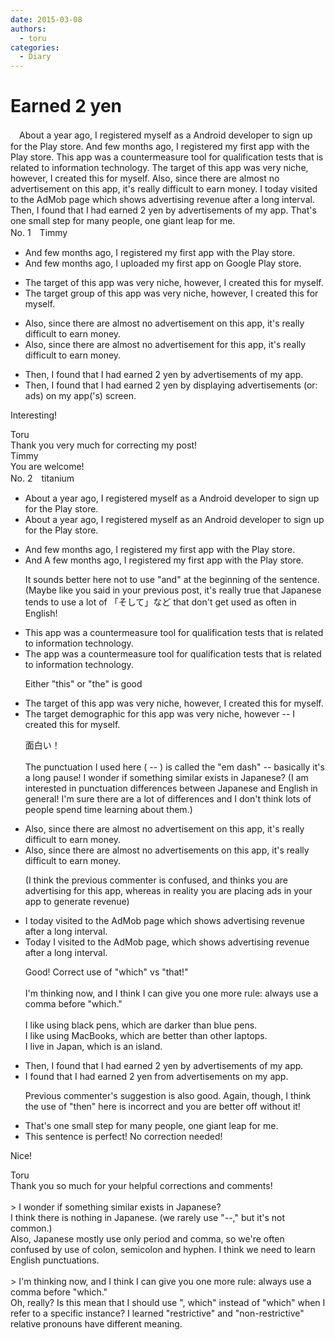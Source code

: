 ```yaml
---
date: 2015-03-08
authors:
  - toru
categories:
  - Diary
---
```


<h1 id="subject_show">Earned 2 yen</h1>
<div class="date" hidden>Mar 8, 2015 17:24</div>
<div id="post"><div id="body_show_ori">
　About a year ago, I registered myself as a Android developer to sign up for the Play store. And few months ago, I registered my first app with the Play store. This app was a countermeasure tool for qualification tests that is related to information technology. The target of this app was very niche, however, I created this for myself. Also, since there are almost no advertisement on this app, it's really difficult to earn money. I today visited to the AdMob page which shows advertising revenue after a long interval. Then, I found that I had earned 2 yen by advertisements of my app. That's one small step for many people, one giant leap for me.
</div></div>

<!-- more -->

<div id="block"><div class="first_name"> No. 1　<span class="just_name">Timmy</span></div><div id="block2">
<ul class="correction_field">
<li class="incorrect">And few months ago, I registered my first app with the Play store.</li>
<li class="corrected correct">
And few months ago, I <span class="f_blue">uploaded</span> my first app <span class="f_blue">on</span> <span class="f_blue">Google </span>Play store.
</li>
</ul>
<ul class="correction_field">
<li class="incorrect">The target of this app was very niche, however, I created this for myself.</li>
<li class="corrected correct">
The target <span class="f_blue">group</span> of this app was very niche, however, I created this for myself.
</li>
</ul>
<ul class="correction_field">
<li class="incorrect">Also, since there are almost no advertisement on this app, it's really difficult to earn money.</li>
<li class="corrected correct">
Also, since there are almost no advertisement <span class="f_blue">for</span> this app, it's really difficult to earn money.
</li>
</ul>
<ul class="correction_field">
<li class="incorrect">Then, I found that I had earned 2 yen by advertisements of my app.</li>
<li class="corrected correct">
Then, I found that I had earned 2 yen by <span class="f_blue">displaying</span> advertisements (or: <span class="f_blue">ads</span>) on my app(<span class="f_blue">'s</span>) <span class="f_blue">screen</span>.
</li>
</ul>
<p class="comment_small">
 Interesting!
</p>

</div><div class="name"><span class="just_name">Toru</span><br>
Thank you very much for correcting my post!
</div>
<div class="name"><span class="just_name">Timmy</span><br>
You are welcome!
</div>
</div>
<div id="block"><div class="first_name"> No. 2　<span class="just_name">titanium</span></div><div id="block2">
<ul class="correction_field">
<li class="incorrect">About a year ago, I registered myself as a Android developer to sign up for the Play store.</li>
<li class="corrected correct">
About a year ago, I registered myself as a<span class="f_red">n</span> Android developer to sign up for the Play store.
</li>
</ul>
<ul class="correction_field">
<li class="incorrect">And few months ago, I registered my first app with the Play store.</li>
<li class="corrected correct">
<span class="f_gray"><span class="sline">And</span> </span><span class="f_red">A</span> few months ago, I registered my first app with the Play store.
<p class="correction_comment">It sounds better here not to use "and" at the beginning of the sentence. (Maybe like you said in your previous post, it's really true that Japanese tends to use a lot of 「そして」など that don't get used as often in English!</p>
</li>
</ul>
<ul class="correction_field">
<li class="incorrect">This app was a countermeasure tool for qualification tests that is related to information technology.</li>
<li class="corrected correct">
<span class="f_blue">The</span> app was a countermeasure tool for qualification tests <span class="f_gray"><span class="sline">that is </span></span>related to information technology.
<p class="correction_comment">Either "this" or "the" is good</p>
</li>
</ul>
<ul class="correction_field">
<li class="incorrect">The target of this app was very niche, however, I created this for myself.</li>
<li class="corrected correct">
The target <span class="f_blue">demographic for</span> this app was very niche, however<span class="f_red"> --</span> I created this for myself.
<p class="correction_comment">面白い！<br/><br/>The punctuation I used here ( -- ) is called the "em dash" -- basically it's a long pause! I wonder if something similar exists in Japanese? (I am interested in punctuation differences between Japanese and English in general! I'm sure there are a lot of differences and I don't think lots of people spend time learning about them.)</p>
</li>
</ul>
<ul class="correction_field">
<li class="incorrect">Also, since there are almost no advertisement on this app, it's really difficult to earn money.</li>
<li class="corrected correct">
Also, since there are almost no advertisement<span class="f_red">s</span> on this app, it's really difficult to earn money.
<p class="correction_comment">(I think the previous commenter is confused, and thinks you are advertising for this app, whereas in reality you are placing ads in your app to generate revenue)</p>
</li>
</ul>
<ul class="correction_field">
<li class="incorrect">I today visited to the AdMob page which shows advertising revenue after a long interval.</li>
<li class="corrected correct">
<span class="f_red">Today </span>I visited<span class="f_gray"><span class="sline"> to</span></span> the AdMob page<span class="f_red">,</span> which shows advertising revenue after a long interval.
<p class="correction_comment">Good! Correct use of "which" vs "that!"<br/><br/>I'm thinking now, and I think I can give you one more rule: always use a comma before "which."<br/><br/>I like using black pens, which are darker than blue pens.<br/>I like using MacBooks, which are better than other laptops.<br/>I live in Japan, which is an island.</p>
</li>
</ul>
<ul class="correction_field">
<li class="incorrect">Then, I found that I had earned 2 yen by advertisements of my app.</li>
<li class="corrected correct">
I found that I had earned 2 yen <span class="f_blue">from</span> advertisements on my app.
<p class="correction_comment">Previous commenter's suggestion is also good. Again, though, I think the use of "then" here is incorrect and you are better off without it!</p>
</li>
</ul>
<ul class="correction_field">
<li class="incorrect">That's one small step for many people, one giant leap for me.</li>
<li class="corrected perfect">This sentence is perfect! No correction needed!</li>
</ul>
<p class="comment_small">
 Nice!
</p>

</div><div class="name"><span class="just_name">Toru</span><br>
Thank you so much for your helpful corrections and comments!<br/><br/>&gt; I wonder if something similar exists in Japanese?<br/>I think there is nothing in Japanese. (we rarely use "--," but it's not common.)<br/>Also, Japanese mostly use only period and comma, so we're often confused by use of colon, semicolon and hyphen. I think we need to learn English punctuations.<br/><br/>&gt; I'm thinking now, and I think I can give you one more rule: always use a comma before "which."<br/>Oh, really? Is this mean that I should use ", which" instead of "which" when I refer to a specific instance? I learned "restrictive" and "non-restrictive" relative pronouns have different meaning.
</div>
</div>
